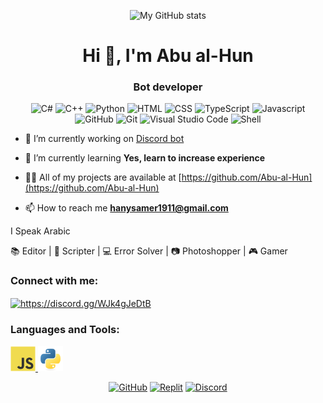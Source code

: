 <p align="center">
  <img src="https://imgur.com/5QRJHn7.png" alt="My GitHub stats" style="width: 50%;" />
</p>


<h1 align="center">Hi 👋, I'm Abu al-Hun</h1>
<h3 align="center">Bot developer</h3>

<div align="center">
  <img src="https://imgur.com/KEjLMbm.png" alt="C#" />
  <img src="https://imgur.com/M7clnGu.png" alt="C++" />
  <img src="https://imgur.com/OVq7WwF.png" alt="Python" />
  <img src="https://imgur.com/3KvfKeH.png" alt="HTML" />
  <img src="https://imgur.com/JncbSGq.png" alt="CSS" />
  <img src="https://imgur.com/zw93EwM.png" alt="TypeScript" />
  <img src="https://imgur.com/J6J18Oq.png" alt="Javascript" />
  <img src="https://imgur.com/am2M8Sr.png " alt="GitHub" />
  <img src="https://imgur.com/23o6vBG.png" alt="Git" />
  <img src="https://imgur.com/5GBBmDh.png" alt="Visual Studio Code" />
  <img src="https://imgur.com/7RTXlBW.png" alt="Shell" />
</div>


- 🔭 I’m currently working on [Discord bot](https://discord.gg/WJk4gJeDtB)

- 🌱 I’m currently learning **Yes, learn to increase experience**

- 👨‍💻 All of my projects are available at [https://github.com/Abu-al-Hun](https://github.com/Abu-al-Hun)

- 📫 How to reach me **hanysamer1911@gmail.com**

I Speak Arabic

📚 Editor | 📜 Scripter | 💻 Error Solver | 📷 Photoshopper | 🎮 Gamer
<h3 align="left">Connect with me:</h3>
<p align="left">
<a href="https://discord.gg/https://discord.gg/WJk4gJeDtB" target="blank"><img align="center" src="https://raw.githubusercontent.com/rahuldkjain/github-profile-readme-generator/master/src/images/icons/Social/discord.svg" alt="https://discord.gg/WJk4gJeDtB" height="30" width="40" /></a>
</p>

<h3 align="left">Languages and Tools:</h3>
<p align="left"> <a href="https://developer.mozilla.org/en-US/docs/Web/JavaScript" target="_blank" rel="noreferrer"> <img src="https://raw.githubusercontent.com/devicons/devicon/master/icons/javascript/javascript-original.svg" alt="javascript" width="40" height="40"/> </a> <a href="https://www.python.org" target="_blank" rel="noreferrer"> <img src="https://raw.githubusercontent.com/devicons/devicon/master/icons/python/python-original.svg" alt="python" width="40" height="40"/> </a> </p>

<div align="center">
  <a href="https://github.com/Abu-al-Hun"><img src="https://imgur.com/3ODU5lj.png" alt="GitHub" /></a>
  <a href="https://replit.com/@HanySamer"><img src="https://imgur.com/RkgoVR3.png" alt="Replit" /></a>
  <a href="https://discord.gg/WJk4gJeDtB"><img src="https://imgur.com/Qcg8nxa.png" alt="Discord" /></a>
